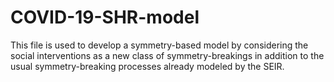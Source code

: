 # COVID-19-SHR-model
This file is used to develop a symmetry-based model by considering the social interventions as a new class of symmetry-breakings in addition to the usual symmetry-breaking processes already modeled by the SEIR.
